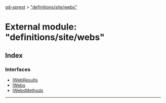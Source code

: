 [gd-sprest](../README.md) > ["definitions/site/webs"](../modules/_definitions_site_webs_.md)



# External module: "definitions/site/webs"

## Index

### Interfaces

* [IWebResults](../interfaces/_definitions_site_webs_.iwebresults.md)
* [IWebs](../interfaces/_definitions_site_webs_.iwebs.md)
* [IWebsMethods](../interfaces/_definitions_site_webs_.iwebsmethods.md)



---

